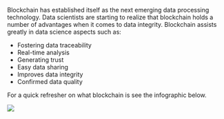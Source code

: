 ﻿﻿﻿Blockchain has established itself as the next emerging data processingtechnology. Data scientists are starting to realize that blockchain holds anumber of advantages when it comes to data integrity. Blockchain assists greatlyin data science aspects such as: - Fostering data traceability- Real-time analysis- Generating trust- Easy data sharing- Improves data integrity- Confirmed data qualityFor a quick refresher on what blockchain is see the infographic below.![](https://drive.google.com/file/d/1PszJ35Fqi2L_GIS9Lt3WqE9ks_LBymAw/view)